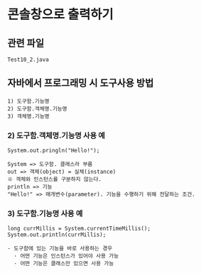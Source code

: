 # 콘솔창으로 출력하기

## 관련 파일

```
Test10_2.java
```

## 자바에서 프로그래밍 시 도구사용 방법 

```
1) 도구함.기능명
2) 도구함.객체명.기능명
3) 객체명.기능명
```

### 2) 도구함.객체명.기능명 사용 예

```
System.out.pringln("Hello!");

System => 도구함. 클래스라 부름
out => 객체(object) = 실체(instance)
※ 객체와 인스턴스를 구분하지 않는다.
println => 기능
"Hello!" => 매개변수(parameter). 기능을 수행하기 위해 전달하는 조건.
```

### 3) 도구함.기능명 사용 예

```
long currMillis = System.currentTimeMillis();
System.out.println(currMillis);

- 도구함에 있는 기능을 바로 사용하는 경우
  · 어떤 기능은 인스턴스가 있어야 사용 가능
  · 어떤 기능은 클래스만 있으면 사용 가능
```